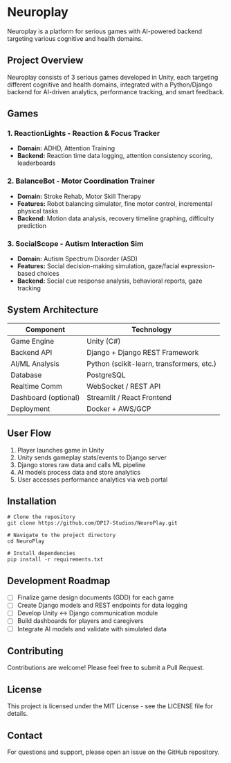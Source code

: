 # Neuroplay

Neuroplay is a platform for serious games with AI-powered backend targeting various cognitive and health domains.

## Project Overview

Neuroplay consists of 3 serious games developed in Unity, each targeting different cognitive and health domains, integrated with a Python/Django backend for AI-driven analytics, performance tracking, and smart feedback.

## Games

### 1. ReactionLights - Reaction & Focus Tracker
- **Domain:** ADHD, Attention Training
- **Backend:** Reaction time data logging, attention consistency scoring, leaderboards


### 2. BalanceBot - Motor Coordination Trainer
- **Domain:** Stroke Rehab, Motor Skill Therapy
- **Features:** Robot balancing simulator, fine motor control, incremental physical tasks
- **Backend:** Motion data analysis, recovery timeline graphing, difficulty prediction

### 3. SocialScope - Autism Interaction Sim
- **Domain:** Autism Spectrum Disorder (ASD)
- **Features:** Social decision-making simulation, gaze/facial expression-based choices
- **Backend:** Social cue response analysis, behavioral reports, gaze tracking

## System Architecture

| Component            | Technology                                    |
|---------------------|---------------------------------------------|
| Game Engine          | Unity (C#)                                    |
| Backend API          | Django + Django REST Framework                |
| AI/ML Analysis       | Python (scikit-learn, transformers, etc.)     |
| Database             | PostgreSQL                                    |
| Realtime Comm        | WebSocket / REST API                          |
| Dashboard (optional) | Streamlit / React Frontend                    |
| Deployment           | Docker + AWS/GCP                              |

## User Flow

1. Player launches game in Unity
2. Unity sends gameplay stats/events to Django server
3. Django stores raw data and calls ML pipeline
4. AI models process data and store analytics
5. User accesses performance analytics via web portal

## Installation

```
# Clone the repository
git clone https://github.com/DP17-Studios/NeuroPlay.git

# Navigate to the project directory
cd NeuroPlay

# Install dependencies
pip install -r requirements.txt
```

## Development Roadmap

- [ ] Finalize game design documents (GDD) for each game
- [ ] Create Django models and REST endpoints for data logging
- [ ] Develop Unity <-> Django communication module
- [ ] Build dashboards for players and caregivers
- [ ] Integrate AI models and validate with simulated data

## Contributing

Contributions are welcome! Please feel free to submit a Pull Request.

## License

This project is licensed under the MIT License - see the LICENSE file for details.

## Contact

For questions and support, please open an issue on the GitHub repository.
